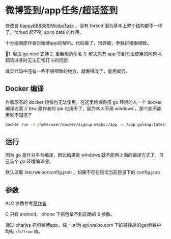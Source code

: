 # 微博签到/app任务/超话签到

修改自 [happy888888/WeiboTask](https://github.com/happy888888/WeiboTask) ，没有 forked 因为基本上整个结构都不一样了。forked 起不到 up to date 的作用。

十分感谢原作者对微博app的解析。代码看了，很详细，参数拼接很细致。

1. 增加 go mod 支持
2. 重新规范命名
3. 解决原有 app 签到无法使用的问题
4. 超话过多时无法正常打卡的问题

其实代码中还有一些不够细致的地方，就懒得改了，能用就行。

## Docker 编译

作者原有的 docker 镜像也无法使用，在这里给懒得搭 go 环境的人一个 docker 编译方案
// btw 原作者的 ipk 也用不了，因为本人不用 windows ，那个能不能用就不知道了

```bash
docker run -v /home/user/docker/signup-weibo:/app -w /app golang:latest go build *.go
```

## 运行

因为 go 是针对平台编译，因此如果是 windows 就不能用上面的编译方式了，自己装个 go 环境编译吧。

默认读取 /etc/weibo/config.json ，如果不存在则读当前目录下的 config.json

## 参数

ALC 参数参考[原作者](https://github.com/happy888888/WeiboTask)

C 只有 android，iphone 下抓包拿不到正确的 S 参数。

通过 charles 抓包微博app，任一url为 api.weibo.com 下的链接后的get参数中均有 `s`/`c`/`from` 值。
